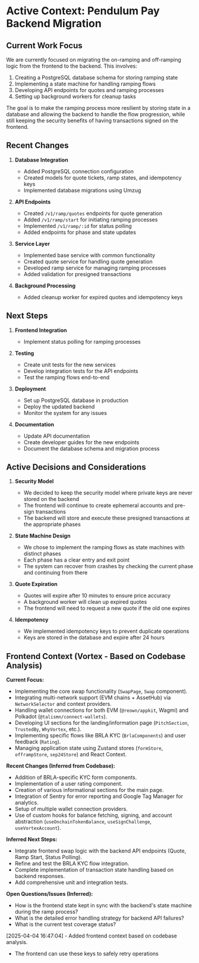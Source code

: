 # Active Context: Pendulum Pay Backend Migration

## Current Work Focus

We are currently focused on migrating the on-ramping and off-ramping logic from the frontend to the backend. This
involves:

1. Creating a PostgreSQL database schema for storing ramping state
2. Implementing a state machine for handling ramping flows
3. Developing API endpoints for quotes and ramping processes
4. Setting up background workers for cleanup tasks

The goal is to make the ramping process more resilient by storing state in a database and allowing the backend to handle
the flow progression, while still keeping the security benefits of having transactions signed on the frontend.

## Recent Changes

1. **Database Integration**

   - Added PostgreSQL connection configuration
   - Created models for quote tickets, ramp states, and idempotency keys
   - Implemented database migrations using Umzug

2. **API Endpoints**

   - Created `/v1/ramp/quotes` endpoints for quote generation
   - Added `/v1/ramp/start` for initiating ramping processes
   - Implemented `/v1/ramp/:id` for status polling
   - Added endpoints for phase and state updates

3. **Service Layer**

   - Implemented base service with common functionality
   - Created quote service for handling quote generation
   - Developed ramp service for managing ramping processes
   - Added validation for presigned transactions

4. **Background Processing**
   - Added cleanup worker for expired quotes and idempotency keys

## Next Steps

1. **Frontend Integration**

   - Implement status polling for ramping processes

2. **Testing**

   - Create unit tests for the new services
   - Develop integration tests for the API endpoints
   - Test the ramping flows end-to-end

3. **Deployment**

   - Set up PostgreSQL database in production
   - Deploy the updated backend
   - Monitor the system for any issues

4. **Documentation**
   - Update API documentation
   - Create developer guides for the new endpoints
   - Document the database schema and migration process

## Active Decisions and Considerations

1. **Security Model**

   - We decided to keep the security model where private keys are never stored on the backend
   - The frontend will continue to create ephemeral accounts and pre-sign transactions
   - The backend will store and execute these presigned transactions at the appropriate phases

2. **State Machine Design**

   - We chose to implement the ramping flows as state machines with distinct phases
   - Each phase has a clear entry and exit point
   - The system can recover from crashes by checking the current phase and continuing from there

3. **Quote Expiration**

   - Quotes will expire after 10 minutes to ensure price accuracy
   - A background worker will clean up expired quotes
   - The frontend will need to request a new quote if the old one expires

4. **Idempotency**
   - We implemented idempotency keys to prevent duplicate operations
   - Keys are stored in the database and expire after 24 hours


## Frontend Context (Vortex - Based on Codebase Analysis)

**Current Focus:**
- Implementing the core swap functionality (`SwapPage`, `Swap` component).
- Integrating multi-network support (EVM chains + AssetHub) via `NetworkSelector` and context providers.
- Handling wallet connections for both EVM (`@reown/appkit`, Wagmi) and Polkadot (`@talismn/connect-wallets`).
- Developing UI sections for the landing/information page (`PitchSection`, `TrustedBy`, `WhyVortex`, etc.).
- Implementing specific flows like BRLA KYC (`BrlaComponents`) and user feedback (`Rating`).
- Managing application state using Zustand stores (`formStore`, `offrampStore`, `sep24Store`) and React Context.

**Recent Changes (Inferred from Codebase):**
- Addition of BRLA-specific KYC form components.
- Implementation of a user rating component.
- Creation of various informational sections for the main page.
- Integration of Sentry for error reporting and Google Tag Manager for analytics.
- Setup of multiple wallet connection providers.
- Use of custom hooks for balance fetching, signing, and account abstraction (`useOnchainTokenBalance`, `useSignChallenge`, `useVortexAccount`).

**Inferred Next Steps:**
- Integrate frontend swap logic with the backend API endpoints (Quote, Ramp Start, Status Polling).
- Refine and test the BRLA KYC flow integration.
- Complete implementation of transaction state handling based on backend responses.
- Add comprehensive unit and integration tests.

**Open Questions/Issues (Inferred):**
- How is the frontend state kept in sync with the backend's state machine during the ramp process?
- What is the detailed error handling strategy for backend API failures?
- What is the current test coverage status?

[2025-04-04 16:47:04] - Added frontend context based on codebase analysis.
   - The frontend can use these keys to safely retry operations

